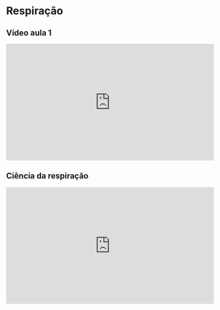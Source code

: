 # Respiração

## Vídeo aula 1
<iframe width="560" height="315" src="https://youtube.com/embed/vAzEcvvyrU8" frameborder="0" allow="accelerometer; autoplay; encrypted-media; gyroscope; picture-in-picture" allowfullscreen></iframe>

## Ciência da respiração

<iframe width="560" height="315" src="https://www.youtube.com/embed/VUVMwdIeXl0?controls=0" frameborder="0" allow="accelerometer; autoplay; encrypted-media; gyroscope; picture-in-picture" allowfullscreen></iframe>


